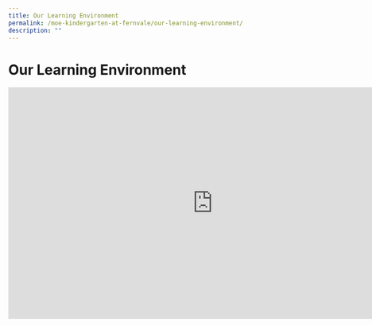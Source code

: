 ```yaml
---
title: Our Learning Environment
permalink: /moe-kindergarten-at-fernvale/our-learning-environment/
description: ""
---
```

# Our Learning Environment

<iframe width="822" height="466" src="https://www.youtube.com/embed/a9SxvmGQjzM" title="Virtual Tour of MK@Fernvale" frameborder="0" allow="accelerometer; autoplay; clipboard-write; encrypted-media; gyroscope; picture-in-picture" allowfullscreen></iframe>